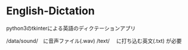 # English-Dictation

python3のtkinterによる英語のディクテーションアプリ

/data/sound/　に音声ファイル(.wav)
     /text/ 　に打ち込む英文(.txt) が必要
